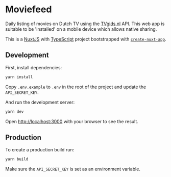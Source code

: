 # Moviefeed

Daily listing of movies on Dutch TV using the [TVgids.nl](https://www.tvgids.nl/) API. This web app is suitable to be 'installed' on a mobile device which allows native sharing.

This is a [NuxtJS](https://nuxtjs.org/) with [TypeScript](https://www.typescriptlang.org/) project bootstrapped with [`create-nuxt-app`](https://nuxtjs.org/docs/get-started/installation/).

## Development

First, install dependencies:

```bash
yarn install
```

Copy `.env.example` to `.env` in the root of the project and update the `API_SECRET_KEY`.

And run the development server:

```bash
yarn dev
```

Open [http://localhost:3000](http://localhost:3000) with your browser to see the result.

## Production

To create a production build run:

```bash
yarn build
```

Make sure the `API_SECRET_KEY` is set as an environment variable.
